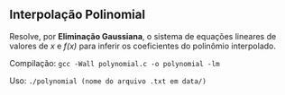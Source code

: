 ## Interpolação Polinomial

Resolve, por __Eliminação Gaussiana__, o sistema de equações lineares de valores de _x_ e _f(x)_ para inferir os coeficientes do polinômio interpolado.

Compilação: `gcc -Wall polynomial.c -o polynomial -lm`

Uso: `./polynomial (nome do arquivo .txt em data/)`